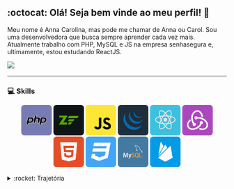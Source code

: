 ## :octocat: Olá! Seja bem vinde ao meu perfil! :wave:

Meu nome é Anna Carolina, mas pode me chamar de Anna ou Carol. Sou uma desenvolvedora que busca sempre aprender cada vez mais.
Atualmente trabalho com PHP, MySQL e JS na empresa senhasegura e, ultimamente, estou estudando ReactJS.

[<img src="https://img.shields.io/badge/LinkedIn-0077B5?style=for-the-badge&logo=linkedin&logoColor=white" />](https://br.linkedin.com/in/annacia)

***
### :computer: Skills

<p align="center">
    <img src="./img/php.svg" alt="PHP" height="70"/>
    <img src="./img/zend.svg" alt="Zend"  height="70"/>
    <img src="./img/javascript.svg" alt="JavaScript"  height="70"/>
    <img src="./img/jquery.svg" alt="JQuery"  height="70"/>
    <img src="./img/reactjs.svg" alt="ReactJS"  height="70"/>
    <img src="./img/redux.svg" alt="Redux"  height="70"/>
    <img src="./img/html5.svg" alt="HTML5"  height="70"/>
    <img src="./img/css3.svg" alt="CSS3"  height="70"/>
    <img src="./img/mysql.svg" alt="MySQL"  height="70"/>
    <img src="./img/firebase.svg" alt="firebase"  height="70"/>
</p>

<details>
    <summary markdown="1">
        :rocket: Trajetória 
    </summary>
    <h4> :books: Formação </h4>
    <ul>
        <li>
            <p align="left">
                <img src="https://img.shields.io/badge/C-00599C?style=for-the-badge&logo=c&logoColor=white" alt="c" height="20"/>
                <img src="https://img.shields.io/badge/C%2B%2B-00599C?style=for-the-badge&logo=c%2B%2B&logoColor=white" alt="c++"  height="20"/>
                <img src="https://img.shields.io/badge/C%23-239120?style=for-the-badge&logo=c-sharp&logoColor=white" alt="csharp"  height="20"/>
                <img src="https://img.shields.io/badge/Java-ED8B00?style=for-the-badge&logo=java&logoColor=white" alt="java"  height="20"/>
                <img src="https://img.shields.io/badge/PHP-777BB4?style=for-the-badge&logo=php&logoColor=white" alt="php"  height="20"/>
                <img src="https://img.shields.io/badge/HTML-239120?style=for-the-badge&logo=html5&logoColor=white" alt="html"  height="20"/>
                <img src="https://img.shields.io/badge/CSS-239120?&style=for-the-badge&logo=css3&logoColor=white" alt="css"  height="20"/>
                <img src="https://img.shields.io/badge/JavaScript-323330?style=for-the-badge&logo=javascript&logoColor=F7DF1E" alt="javascript"  height="20"/>
                <img src="https://img.shields.io/badge/MySQL-00000F?style=for-the-badge&logo=mysql&logoColor=white" alt="mysql"  height="20"/>
                <img src="https://img.shields.io/badge/Windows-0078D6?style=for-the-badge&logo=windows&logoColor=white" alt="windows"  height="20"/>
                <img src="https://img.shields.io/badge/Linux-FCC624?style=for-the-badge&logo=linux&logoColor=black" alt="linux"  height="20"/>
            </p>
            :mortar_board: <b>Tecnologia em Análise e Desenvolvimento de sistemas</b> 
            </br> :calendar: 2016-2019
            </br> :round_pushpin: <b>Instituto Federal de São Paulo</b> - São Paulo/SP, Brasil
        </li>
    </ul>
    </br>
    <h4> :coffee: Experiência </h4>
    <ul>
        <li>
            <p align="left">
                <img src="https://img.shields.io/badge/PHP-777BB4?style=for-the-badge&logo=php&logoColor=white" alt="php"  height="20"/>
                <img src="https://img.shields.io/badge/MySQL-00000F?style=for-the-badge&logo=mysql&logoColor=white" alt="mysql"  height="20"/>
                <img src="https://img.shields.io/badge/HTML-239120?style=for-the-badge&logo=html5&logoColor=white" alt="html"  height="20"/>
                <img src="https://img.shields.io/badge/CSS-239120?&style=for-the-badge&logo=css3&logoColor=white" alt="css"  height="20"/>
                <img src="https://img.shields.io/badge/JavaScript-323330?style=for-the-badge&logo=javascript&logoColor=F7DF1E" alt="javascript"  height="20"/>
                <img src="https://img.shields.io/badge/Ubuntu-E95420?style=for-the-badge&logo=ubuntu&logoColor=white" alt="ubuntu"  height="20"/>
                <img src="https://img.shields.io/badge/Git-F05032?style=for-the-badge&logo=git&logoColor=white" alt="git"  height="20"/>
            </p>
            :briefcase: <b>Desenvolvedora PHP</b>
            </br> :calendar: 2018-atual
            </br> :round_pushpin: <b>senhasegura - MT4 Tecnologia</b> - São Paulo/SP, Brasil
        </li>
        </br>
        <li>
            <p align="left">
                <img src="https://img.shields.io/badge/Wordpress-21759B?style=for-the-badge&logo=wordpress&logoColor=white" alt="wordpress"  height="20"/>
                <img src="https://img.shields.io/badge/HTML5-E34F26?style=for-the-badge&logo=html5&logoColor=white" alt="html5"  height="20"/>
                <img src="https://img.shields.io/badge/CSS3-1572B6?style=for-the-badge&logo=css3&logoColor=white" alt="css3"  height="20"/>
                <img src="https://img.shields.io/badge/JavaScript-323330?style=for-the-badge&logo=javascript&logoColor=F7DF1E" alt="javascript"  height="20"/>
                <img src="https://img.shields.io/badge/jQuery-0769AD?style=for-the-badge&logo=jquery&logoColor=white" alt="jquery"  height="20"/>
                <img src="https://img.shields.io/badge/Windows-0078D6?style=for-the-badge&logo=windows&logoColor=white" alt="windows"  height="20"/>
                <img src="https://img.shields.io/badge/Git-F05032?style=for-the-badge&logo=git&logoColor=white" alt="git"  height="20"/>
            </p>
            :briefcase: <b>Estagiária</b>
            </br> :calendar: 2017-2018
            </br> :round_pushpin: <b>Clube Greens</b> - São Paulo/SP, Brasil
        </li>
    </ul>
</details>

